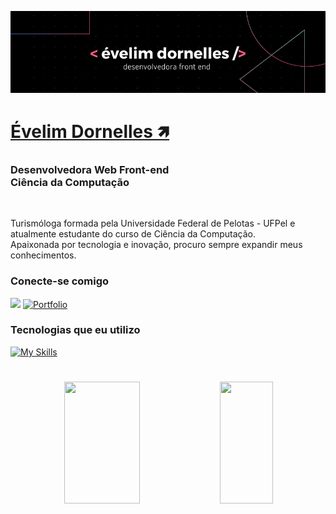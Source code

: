 
![Évelim Dornelles](./capa.png)

# <b>[Évelim Dornelles 🡽](https://www.linkedin.com/in/evedornelles/)</b>
### <b>Desenvolvedora Web Front-end</b> <br> Ciência da Computação
<br />

  Turismóloga formada pela Universidade Federal de Pelotas - UFPel e atualmente estudante do curso de Ciência da Computação.<br> Apaixonada por tecnologia e inovação, procuro sempre expandir meus conhecimentos.

<h3 align="left">Conecte-se comigo</h3>

   <a href="https://www.linkedin.com/in/evedornelles/" target="_blank"><img src="https://img.shields.io/badge/-LinkedIn-%230077B5?style=for-the-badge&logo=linkedin&logoColor=white" target="_blank"></a> 
   [![Portfolio](https://img.shields.io/badge/Portfolio-FF5722?style=for-the-badge&logo=todoist&logoColor=white)](https://evedc.github.io/evelimdornelles/)
  
</div>

<h3 align="left">Tecnologias que eu utilizo</h3>


[![My Skills](https://skillicons.dev/icons?i=js,html,css,bootstrap,react,figma,jquery,mysql,vscode,github,git)](https://skillicons.dev)


</div>


           
</div>

# 

<div align="center">  
  <img width="49%" height="195px" src="https://github-readme-stats.vercel.app/api?username=evedc&show_icons=true&count_private=true&hide_border=true&title_color=8BC3F5&icon_color=00bfbf&text_color=c9d1d9&bg_color=0d1117"/> 
  <img width="41%" height="195px" src="https://github-readme-stats.vercel.app/api/top-langs/?username=evedc&layout=compact&hide_border=true&title_color=8BC3F5&text_color=00bfbf&bg_color=0d1117" />
</div>
</div>

#
<picture align="center">
  <source media="(prefers-color-scheme: dark)" srcset="https://raw.githubusercontent.com/evedc/evedc/output/github-contribution-grid-snake-dark.svg">
  <source media="(prefers-color-scheme: light)" srcset="https://raw.githubusercontent.com/evedc/evedc/output/github-contribution-grid-snake-dark.svg">

  


